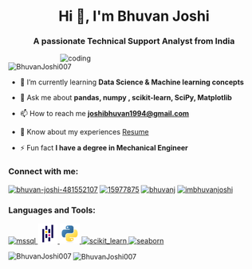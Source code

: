 <h1 align="center">Hi 👋, I'm Bhuvan Joshi</h1>
<h3 align="center">A passionate Technical Support Analyst from India</h3>

<img align="right" alt="coding" width="400" src="https://miro.medium.com/max/500/0*DJ_mGzidt4WqWoVm">

<p align="left"> <img src="https://komarev.com/ghpvc/?username=BhuvanJoshi007&label=Profile%20views&color=0e75b6&style=flat" alt="BhuvanJoshi007" /> </p>

- 🌱 I’m currently learning **Data Science & Machine learning concepts**

- 💬 Ask me about **pandas, numpy , scikit-learn, SciPy, Matplotlib**

- 📫 How to reach me **joshibhuvan1994@gmail.com**

- 📄 Know about my experiences [Resume](https://drive.google.com/file/d/1lTtcIzdB2iuAVJSd8IDpcs-74gxfmppr/view?usp=sharing)

- ⚡ Fun fact **I have a degree in Mechanical Engineer**

<h3 align="left">Connect with me:</h3>
<p align="left">
<a href="https://linkedin.com/in/bhuvan-joshi-481552107" target="blank"><img align="center" src="https://raw.githubusercontent.com/rahuldkjain/github-profile-readme-generator/master/src/images/icons/Social/linked-in-alt.svg" alt="bhuvan-joshi-481552107" height="30" width="40" /></a>
<a href="https://stackoverflow.com/users/15977875" target="blank"><img align="center" src="https://raw.githubusercontent.com/rahuldkjain/github-profile-readme-generator/master/src/images/icons/Social/stack-overflow.svg" alt="15977875" height="30" width="40" /></a>
<a href="https://kaggle.com/bhuvanj" target="blank"><img align="center" src="https://raw.githubusercontent.com/rahuldkjain/github-profile-readme-generator/master/src/images/icons/Social/kaggle.svg" alt="bhuvanj" height="30" width="40" /></a>
<a href="https://instagram.com/imbhuvanjoshi" target="blank"><img align="center" src="https://raw.githubusercontent.com/rahuldkjain/github-profile-readme-generator/master/src/images/icons/Social/instagram.svg" alt="imbhuvanjoshi" height="30" width="40" /></a>
</p>

<h3 align="left">Languages and Tools:</h3>
<p align="left"> <a href="https://www.microsoft.com/en-us/sql-server" target="_blank" rel="noreferrer"> <img src="https://www.svgrepo.com/show/303229/microsoft-sql-server-logo.svg" alt="mssql" width="40" height="40"/> </a> <a href="https://pandas.pydata.org/" target="_blank" rel="noreferrer"> <img src="https://raw.githubusercontent.com/devicons/devicon/2ae2a900d2f041da66e950e4d48052658d850630/icons/pandas/pandas-original.svg" alt="pandas" width="40" height="40"/> </a> <a href="https://www.python.org" target="_blank" rel="noreferrer"> <img src="https://raw.githubusercontent.com/devicons/devicon/master/icons/python/python-original.svg" alt="python" width="40" height="40"/> </a> <a href="https://scikit-learn.org/" target="_blank" rel="noreferrer"> <img src="https://upload.wikimedia.org/wikipedia/commons/0/05/Scikit_learn_logo_small.svg" alt="scikit_learn" width="40" height="40"/> </a> <a href="https://seaborn.pydata.org/" target="_blank" rel="noreferrer"> <img src="https://seaborn.pydata.org/_images/logo-mark-lightbg.svg" alt="seaborn" width="40" height="40"/> </a> </p>

<p><img align="left" src="https://github-readme-stats.vercel.app/api/top-langs?username=BhuvanJoshi007&show_icons=true&locale=en&layout=compact" alt="BhuvanJoshi007" /></p>

<p>&nbsp;<img align="center" src="https://github-readme-stats.vercel.app/api?username=BhuvanJoshi007&show_icons=true&locale=en" alt="BhuvanJoshi007" /></p>
